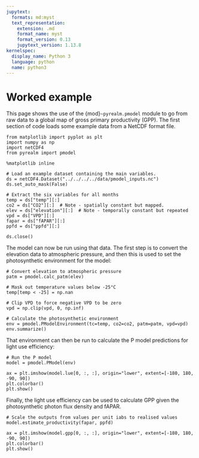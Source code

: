 ```yaml
---
jupytext:
  formats: md:myst
  text_representation:
    extension: .md
    format_name: myst
    format_version: 0.13
    jupytext_version: 1.13.8
kernelspec:
  display_name: Python 3
  language: python
  name: python3
---
```


# Worked example

This page shows the use of the {mod}`~pyrealm.pmodel` module to go from raw data to a
global map of gross primary productivity (GPP). The first section of code loads some
example data from a NetCDF format file.

```{code-cell}
from matplotlib import pyplot as plt
import numpy as np
import netCDF4
from pyrealm import pmodel

%matplotlib inline

# Load an example dataset containing the main variables.
ds = netCDF4.Dataset("../../../../data/pmodel_inputs.nc")
ds.set_auto_mask(False)

# Extract the six variables for all months
temp = ds["temp"][:]
co2 = ds["CO2"][:]  # Note - spatially constant but mapped.
elev = ds["elevation"][:]  # Note - temporally constant but repeated
vpd = ds["VPD"][:]
fapar = ds["fAPAR"][:]
ppfd = ds["ppfd"][:]

ds.close()
```

The model can now be run using that data. The first step is to convert the elevation
data to atmospheric pressure, and then this is used to set the photosynthetic
environment for the model:

```{code-cell}
# Convert elevation to atmospheric pressure
patm = pmodel.calc_patm(elev)

# Mask out temperature values below -25°C
temp[temp < -25] = np.nan

# Clip VPD to force negative VPD to be zero
vpd = np.clip(vpd, 0, np.inf)

# Calculate the photosynthetic environment
env = pmodel.PModelEnvironment(tc=temp, co2=co2, patm=patm, vpd=vpd)
env.summarize()
```

That environment can then be run to calculate the P model predictions for light use
efficiency:

```{code-cell}
# Run the P model
model = pmodel.PModel(env)

ax = plt.imshow(model.lue[0, :, :], origin="lower", extent=[-180, 180, -90, 90])
plt.colorbar()
plt.show()
```

Finally, the light use efficiency can be used to calculate GPP given the
photosynthetic photon flux density and fAPAR.

```{code-cell}
# Scale the outputs from values per unit iabs to realised values
model.estimate_productivity(fapar, ppfd)

ax = plt.imshow(model.gpp[0, :, :], origin="lower", extent=[-180, 180, -90, 90])
plt.colorbar()
plt.show()
```
